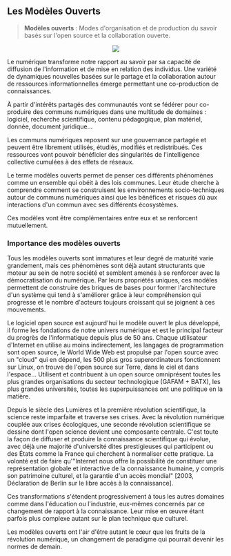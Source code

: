 ## Les Modèles Ouverts

> **Modèles ouverts** : Modes d'organisation et de production du savoir basés sur l'open source et la collaboration ouverte.

<p align="center" width="100%">
    <img src="https://raw.githubusercontent.com/Open-Models/Brique/main/images/modele_ouverts.png">
</p>

Le numérique transforme notre rapport au savoir par sa capacité de diffusion de l'information et de mise en relation des individus. Une variété de dynamiques nouvelles basées sur le partage et la collaboration autour de ressources informationnelles émerge permettant une co-production de connaissances.

À partir d'intérêts partagés des communautés vont se fédérer pour co-produire des communs numériques dans une multitude de domaines : logiciel, recherche scientifique, contenu pédagogique, plan matériel, donnée, document juridique...

Les communs numériques reposent sur une gouvernance partagée et peuvent être librement utilisés, étudiés, modifiés et redistribués. Ces ressources vont pouvoir bénéficier des singularités de l'intelligence collective cumulées à des effets de réseaux.

Le terme modèles ouverts permet de penser ces différents phénomènes comme un ensemble qui obéit à des lois communes. Leur étude cherche à comprendre comment se construisent les environnements socio-techniques autour de communs numériques ainsi que les bénéfices et risques dû aux interactions d'un commun avec ses différents écosystèmes.

Ces modèles vont être complémentaires entre eux et se renforcent mutuellement.

### Importance des modèles ouverts

Tous les modèles ouverts sont immatures et leur degré de maturité varie grandement, mais ces phénomènes sont déjà autant structurants que moteur au sein de notre société et semblent amenés à se renforcer avec la démocratisation du numérique. Par leurs propriétés uniques, ces modèles permettent de construire des briques de bases pour former l'architecture d'un système qui tend à s'améliorer grâce à leur compréhension qui progresse et le nombre d'acteurs toujours croissant qui se joignent à ces mouvements.

Le logiciel open source est aujourd'hui le modèle ouvert le plus développé, il forme les fondations de notre univers numérique et est le principal facteur du progrès de l'informatique depuis plus de 50 ans. Chaque utilisateur d'Internet en utilise au moins indirectement, les langages de programmation sont open source, le World Wide Web est propulsé par l'open source avec un "cloud" qui en dépend, les 500 plus gros superordinateurs fonctionnent sur Linux, on trouve de l'open source sur Terre, dans le ciel et dans l'espace... Utilisent et contribuent à un open source omniprésent toutes les plus grandes organisations du secteur technologique (GAFAM + BATX), les plus grandes universités, toutes les superpuissances ont une politique en la matière.

Depuis le siècle des Lumières et la première révolution scientifique, la science reste imparfaite et traverse ses crises. Avec la révolution numérique couplée aux crises écologiques, une seconde révolution scientifique se dessine dont l'open science devient une composante centrale. C'est toute la façon de diffuser et produire la connaissance scientifique qui évolue, avec déjà une majorité d'université dites prestigieuses qui participent ou des États comme la France qui cherchent à normaliser cette pratique. La volonté est de faire qu'"Internet nous offre la possibilité de constituer une représentation globale et interactive de la connaissance humaine, y compris son patrimoine culturel, et la garantie d'un accès mondial" [2003, Déclaration de Berlin sur le libre accès à la connaissance].

Ces transformations s'étendent progressivement à tous les autres domaines comme dans l'éducation ou l'industrie, eux-mêmes concernés par ce changement de rapport à la connaissance. Leur mise en œuvre étant parfois plus complexe autant sur le plan technique que culturel.

Les modèles ouverts ont l'air d'être autant le cœur que les fruits de la révolution numérique, un changement de paradigme qui pourrait devenir les normes de demain.

